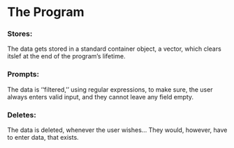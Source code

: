 # The Program

### Stores:

The data gets stored in a standard container object, a vector, which clears itslef at the end of the program’s lifetime.

### Prompts:

The data is ‘‘filtered,’’ using regular expressions, to make sure, the user always enters valid input, and they cannot leave any field empty.

### Deletes:

The data is deleted, whenever the user wishes… They would, however, have to enter data, that exists.
